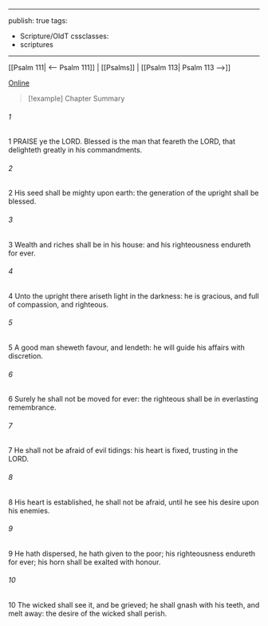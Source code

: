 

---
publish: true
tags:
  - Scripture/OldT
cssclasses:
  - scriptures
---
[[Psalm 111| <-- Psalm 111]] | [[Psalms]] | [[Psalm 113| Psalm 113 -->]]

[Online](https://churchofjesuschrist.org/study/scriptures/ot/ps/112?lang=eng)

>[!example] Chapter Summary
>
###### 1
1 PRAISE ye the LORD.  Blessed is the man that feareth the LORD, that delighteth greatly in his commandments.
###### 2
2 His seed shall be mighty upon earth: the generation of the upright shall be blessed.
###### 3
3 Wealth and riches shall be in his house: and his righteousness endureth for ever.
###### 4
4 Unto the upright there ariseth light in the darkness: he is gracious, and full of compassion, and righteous.
###### 5
5 A good man sheweth favour, and lendeth: he will guide his affairs with discretion.
###### 6
6 Surely he shall not be moved for ever: the righteous shall be in everlasting remembrance.
###### 7
7 He shall not be afraid of evil tidings: his heart is fixed, trusting in the LORD.
###### 8
8 His heart is established, he shall not be afraid, until he see his desire upon his enemies.
###### 9
9 He hath dispersed, he hath given to the poor; his righteousness endureth for ever; his horn shall be exalted with honour.
###### 10
10 The wicked shall see it, and be grieved; he shall gnash with his teeth, and melt away: the desire of the wicked shall perish.



